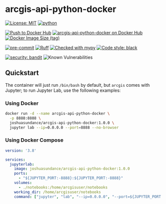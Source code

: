 # arcgis-api-python-docker

[![License: MIT](https://img.shields.io/badge/License-MIT-yellow.svg)](https://opensource.org/licenses/MIT)
[![python](https://img.shields.io/badge/Python-3.11-3776AB.svg?style=flat&logo=python&logoColor=white)](https://www.python.org)

[![Push to Docker Hub](https://github.com/joshuasundance-swca/arcgis-api-python-docker/actions/workflows/docker-hub.yml/badge.svg)](https://github.com/joshuasundance-swca/arcgis-api-python-docker/actions/workflows/docker-hub.yml)
[![arcgis-api-python-docker on Docker Hub](https://img.shields.io/docker/v/joshuasundance/arcgis-api-python-docker?label=arcgis-api-python-docker&logo=docker)](https://hub.docker.com/r/joshuasundance/arcgis-api-python-docker)
[![Docker Image Size (tag)](https://img.shields.io/docker/image-size/joshuasundance/arcgis-api-python-docker/latest)](https://hub.docker.com/r/joshuasundance/arcgis-api-python-docker)

[![pre-commit](https://img.shields.io/badge/pre--commit-enabled-brightgreen?logo=pre-commit&logoColor=white)](https://github.com/pre-commit/pre-commit)
[![Ruff](https://img.shields.io/endpoint?url=https://raw.githubusercontent.com/charliermarsh/ruff/main/assets/badge/v1.json)](https://github.com/charliermarsh/ruff)
[![Checked with mypy](http://www.mypy-lang.org/static/mypy_badge.svg)](http://mypy-lang.org/)
[![Code style: black](https://img.shields.io/badge/code%20style-black-000000.svg)](https://github.com/psf/black)

[![security: bandit](https://img.shields.io/badge/security-bandit-yellow.svg)](https://github.com/PyCQA/bandit)
![Known Vulnerabilities](https://snyk.io/test/github/joshuasundance-swca/arcgis-api-python-docker/badge.svg)

## Quickstart

The container will just run `/bin/bash` by default, but `arcgis` comes with Jupyter; to run Jupyter Lab, use the following examples:

### Using Docker
```bash
docker run -d --name arcgis-api-python-docker \
  -p 8888:8888 \
  joshuasundance/arcgis-api-python-docker:1.0.0 \
  jupyter lab --ip=0.0.0.0 --port=8888 --no-browser
```

### Using Docker Compose
```docker-compose.yml
version: '3.8'

services:
  jupyterlab:
    image: joshuasundance/arcgis-api-python-docker:1.0.0
    ports:
      - "${JUPYTER_PORT:-8888}:${JUPYTER_PORT:-8888}"
    volumes:
      - ./notebooks:/home/arcgisuser/notebooks
    working_dir: /home/arcgisuser/notebooks
    command: ["jupyter", "lab", "--ip=0.0.0.0", "--port=${JUPYTER_PORT:-8888}", "--no-browser"]
```
